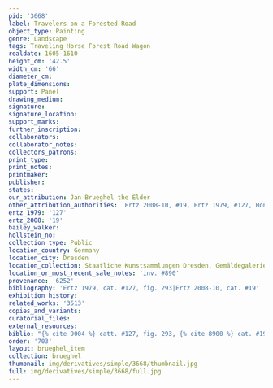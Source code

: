 ```yaml
---
pid: '3668'
label: Travelers on a Forested Road
object_type: Painting
genre: Landscape
tags: Traveling Horse Forest Road Wagon
realdate: 1605-1610
height_cm: '42.5'
width_cm: '66'
diameter_cm: 
plate_dimensions: 
support: Panel
drawing_medium: 
signature: 
signature_location: 
support_marks: 
further_inscription: 
collaborators: 
collaborator_notes: 
collectors_patrons: 
print_type: 
print_notes: 
printmaker: 
publisher: 
states: 
our_attribution: Jan Brueghel the Elder
other_attribution_authorities: 'Ertz 2008-10, #19, Ertz 1979, #127, Honig database'
ertz_1979: '127'
ertz_2008: '19'
bailey_walker: 
hollstein_no: 
collection_type: Public
location_country: Germany
location_city: Dresden
location_collection: Staatliche Kunstsammlungen Dresden, Gemäldegalerie Alte Meister
location_or_most_recent_sale_notes: 'inv. #890'
provenance: '6252'
bibliography: 'Ertz 1979, cat. #127, fig. 293|Ertz 2008-10, cat. #19'
exhibition_history: 
related_works: '3513'
copies_and_variants: 
curatorial_files: 
external_resources: 
biblio: "{% cite 9004 %} catt. #127, fig. 293, {% cite 8900 %} cat. #19"
order: '703'
layout: brueghel_item
collection: brueghel
thumbnail: img/derivatives/simple/3668/thumbnail.jpg
full: img/derivatives/simple/3668/full.jpg
---
```


